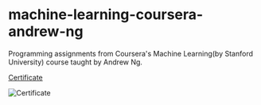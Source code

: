 # machine-learning-coursera-andrew-ng
Programming assignments from Coursera's Machine Learning(by Stanford University) course taught by Andrew Ng.


[Certificate](https://www.coursera.org/account/accomplishments/records/DJYR8NPWLFEB)

![Certificate](https://raw.githubusercontent.com/aryarohit07/machine-learning-coursera-andrew-ng/master/certificate.png)

